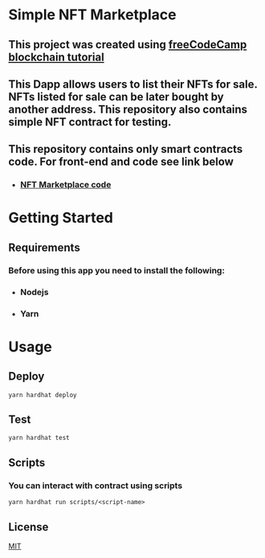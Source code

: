 # Simple NFT Marketplace

## This project was created using [freeCodeCamp blockchain tutorial](https://youtu.be/gyMwXuJrbJQ)

## This Dapp allows users to list their NFTs for sale. NFTs listed for sale can be later bought by another address. This repository also contains simple NFT contract for testing. 

## This repository contains only smart contracts code. For front-end and code see link below

* ### [NFT Marketplace code](https://github.com/Marabunta12/nextjs-nft-marketplace-moralis)

# Getting Started

## Requirements

### Before using this app you need to install the following:

* ### Nodejs
* ### Yarn

# Usage

## Deploy

```
yarn hardhat deploy
```

## Test
```
yarn hardhat test
```

## Scripts
### You can interact with contract using scripts

```
yarn hardhat run scripts/<script-name>
```

## License

[MIT](https://choosealicense.com/licenses/mit/)
